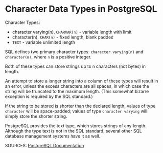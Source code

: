 # Character Data Types in PostgreSQL

Character Types:
* character varying(n), `CHARVAR(n)` - variable length with limit
* character(n), `CHAR(n)` - fixed length, blank padded
* `TEXT` - variable unlimited length

SQL defines two primary character types: `character varying(n)` and `character(n)`, where `n` is a positive integer.

Both of these types can store strings up to n characters (not bytes) in length.

An attempt to store a longer string into a column of these types will result in an error, unless the excess characters are all spaces, in which case the string will be truncated to the maximum length. (This somewhat bizarre exception is required by the SQL standard.) 

If the string to be stored is shorter than the declared length, values of type `character` will be space-padded; values of type `character varying` will simply store the shorter string.

 PostgreSQL provides the text type, which stores strings of any length. Although the type text is not in the SQL standard, several other SQL database management systems have it as well.

SOURCES:
[PostgreSQL Documentation](https://www.postgresql.org/docs/9.3/datatype-character.html)